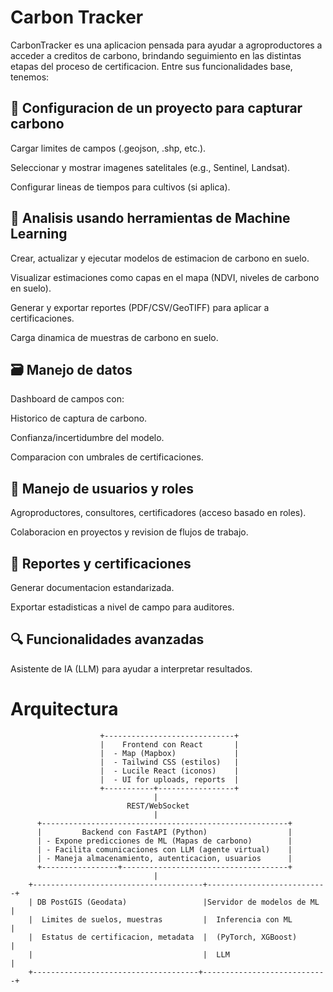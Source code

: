# Carbon Tracker
CarbonTracker es una aplicacion pensada para ayudar a agroproductores a acceder a creditos de carbono, brindando seguimiento en las distintas etapas del proceso de certificacion. Entre sus funcionalidades base, tenemos:

## 🎯 Configuracion de un proyecto para capturar carbono
Cargar limites de campos (.geojson, .shp, etc.).

Seleccionar y mostrar imagenes satelitales (e.g., Sentinel, Landsat).

Configurar lineas de tiempos para cultivos (si aplica).

## 🤖 Analisis usando herramientas de Machine Learning
Crear, actualizar y ejecutar modelos de estimacion de carbono en suelo.  

Visualizar estimaciones como capas en el mapa (NDVI, niveles de carbono en suelo).

Generar y exportar reportes (PDF/CSV/GeoTIFF) para aplicar a certificaciones.

Carga dinamica de muestras de carbono en suelo.

## 🗃️ Manejo de datos
Dashboard de campos con:

Historico de captura de carbono.

Confianza/incertidumbre del modelo.

Comparacion con umbrales de certificaciones.

## 👥 Manejo de usuarios y roles
Agroproductores, consultores, certificadores (acceso basado en roles).

Colaboracion en proyectos y revision de flujos de trabajo.

## 📄 Reportes y certificaciones
Generar documentacion estandarizada.

Exportar estadisticas a nivel de campo para auditores.

## 🔍 Funcionalidades avanzadas
Asistente de IA (LLM) para ayudar a interpretar resultados.

# Arquitectura

                        +-----------------------------+
                        |    Frontend con React       |
                        |  - Map (Mapbox)             |
                        |  - Tailwind CSS (estilos)   |
                        |  - Lucile React (iconos)    |
                        |  - UI for uploads, reports  |
                        +-----------+-----------------+
                                    |
                              REST/WebSocket
                                    |
          +-------------------------------------------------------+
          |         Backend con FastAPI (Python)                  |
          | - Expone predicciones de ML (Mapas de carbono)        |
          | - Facilita comunicaciones con LLM (agente virtual)    |
          | - Maneja almacenamiento, autenticacion, usuarios      |
          +-----------------+-------------------------------------+
                                    |
        +--------------------------------------+---------------------------+
        | DB PostGIS (Geodata)                 |Servidor de modelos de ML  |
        |  Limites de suelos, muestras         |  Inferencia con ML        |
        |  Estatus de certificacion, metadata  |  (PyTorch, XGBoost)       |
        |                                      |  LLM                      |
        +-------------------------------------+----------------------------+
              
